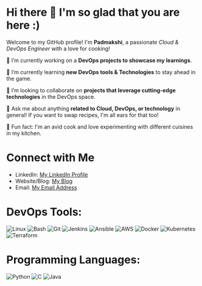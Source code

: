 # Hi there 👋 I'm so glad that you are here :)

 Welcome to my GitHub profile! I'm  **Padmakshi**, a passionate *Cloud & DevOps Engineer* with a love for cooking!

🔭 I’m currently working on a **DevOps projects to showcase my learnings**.

🌱 I’m currently learning **new DevOps tools & Technologies** to stay ahead in the game.

👯 I’m looking to collaborate on **projects that leverage cutting-edge technologies** in the DevOps space.

💬 Ask me about anything **related to Cloud, DevOps, or technology** in general! If you want to swap recipes, I'm all ears for that too!

🍳 Fun fact: I'm an avid cook and love experimenting with different cuisines in my kitchen.

# Connect with Me

- LinkedIn: [My LinkedIn Profile](https://www.linkedin.com/in/padmakshi-rao/)
- Website/Blog: [My Blog](https://padmakshi.medium.com/)
- Email: [My Email Address](mailto:padmakshi4463@gmail.com)

# DevOps Tools:
![Linux](https://img.icons8.com/color/48/000000/linux.png)
![Bash](https://img.icons8.com/plasticine/48/000000/bash.png)
![Git](https://img.icons8.com/color/48/000000/git.png)
![Jenkins](https://img.icons8.com/color/48/000000/jenkins.png)
![Ansible](https://img.icons8.com/color/48/000000/ansible.png)
![AWS](https://img.icons8.com/color/48/000000/amazon-web-services.png)
![Docker](https://img.icons8.com/color/48/000000/docker.png)
![Kubernetes](https://img.icons8.com/color/48/000000/kubernetes.png)
![Terraform](https://img.icons8.com/color/48/000000/terraform.png)

# Programming Languages:
![Python](https://img.icons8.com/color/48/000000/python.png)
![C](https://img.icons8.com/color/48/000000/c-programming.png)
![Java](https://img.icons8.com/color/48/000000/java-coffee-cup-logo.png)

